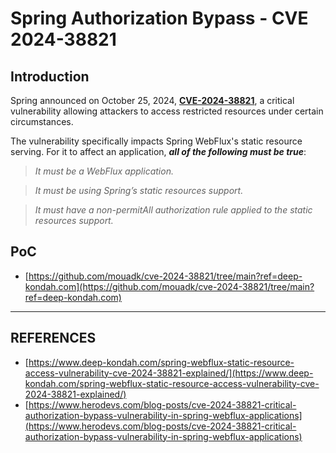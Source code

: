 # Spring Authorization Bypass - CVE 2024-38821

## Introduction

Spring announced on October 25, 2024, [**CVE-2024-38821**](https://spring.io/security/cve-2024-38821?ref=deep-kondah.com), a critical vulnerability allowing attackers to access restricted resources under certain circumstances.

The vulnerability specifically impacts Spring WebFlux's static resource serving. For it to affect an application, _**all of the following must be true**_:

> _It must be a WebFlux application._

> _It must be using Spring’s static resources support._

> _It must have a non-permitAll authorization rule applied to the static resources support._



## PoC

* [https://github.com/mouadk/cve-2024-38821/tree/main?ref=deep-kondah.com](https://github.com/mouadk/cve-2024-38821/tree/main?ref=deep-kondah.com)



***

## REFERENCES

* [https://www.deep-kondah.com/spring-webflux-static-resource-access-vulnerability-cve-2024-38821-explained/](https://www.deep-kondah.com/spring-webflux-static-resource-access-vulnerability-cve-2024-38821-explained/)
* [https://www.herodevs.com/blog-posts/cve-2024-38821-critical-authorization-bypass-vulnerability-in-spring-webflux-applications](https://www.herodevs.com/blog-posts/cve-2024-38821-critical-authorization-bypass-vulnerability-in-spring-webflux-applications)





